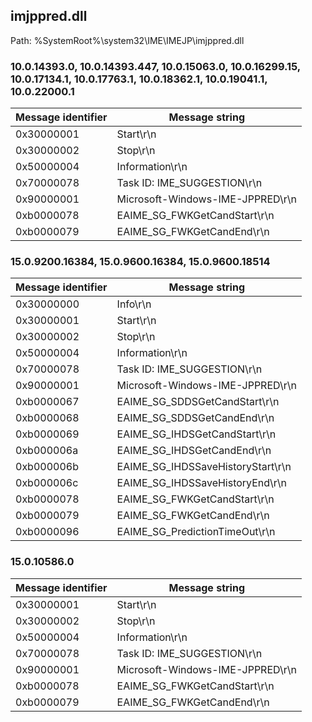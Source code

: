 ## imjppred.dll

Path: %SystemRoot%\system32\IME\IMEJP\imjppred.dll

### 10.0.14393.0, 10.0.14393.447, 10.0.15063.0, 10.0.16299.15, 10.0.17134.1, 10.0.17763.1, 10.0.18362.1, 10.0.19041.1, 10.0.22000.1

Message identifier | Message string
--- | ---
0x30000001 | Start\r\n
0x30000002 | Stop\r\n
0x50000004 | Information\r\n
0x70000078 | Task ID: IME_SUGGESTION\r\n
0x90000001 | Microsoft-Windows-IME-JPPRED\r\n
0xb0000078 | EAIME_SG_FWKGetCandStart\r\n
0xb0000079 | EAIME_SG_FWKGetCandEnd\r\n

### 15.0.9200.16384, 15.0.9600.16384, 15.0.9600.18514

Message identifier | Message string
--- | ---
0x30000000 | Info\r\n
0x30000001 | Start\r\n
0x30000002 | Stop\r\n
0x50000004 | Information\r\n
0x70000078 | Task ID: IME_SUGGESTION\r\n
0x90000001 | Microsoft-Windows-IME-JPPRED\r\n
0xb0000067 | EAIME_SG_SDDSGetCandStart\r\n
0xb0000068 | EAIME_SG_SDDSGetCandEnd\r\n
0xb0000069 | EAIME_SG_IHDSGetCandStart\r\n
0xb000006a | EAIME_SG_IHDSGetCandEnd\r\n
0xb000006b | EAIME_SG_IHDSSaveHistoryStart\r\n
0xb000006c | EAIME_SG_IHDSSaveHistoryEnd\r\n
0xb0000078 | EAIME_SG_FWKGetCandStart\r\n
0xb0000079 | EAIME_SG_FWKGetCandEnd\r\n
0xb0000096 | EAIME_SG_PredictionTimeOut\r\n

### 15.0.10586.0

Message identifier | Message string
--- | ---
0x30000001 | Start\r\n
0x30000002 | Stop\r\n
0x50000004 | Information\r\n
0x70000078 | Task ID: IME_SUGGESTION\r\n
0x90000001 | Microsoft-Windows-IME-JPPRED\r\n
0xb0000078 | EAIME_SG_FWKGetCandStart\r\n
0xb0000079 | EAIME_SG_FWKGetCandEnd\r\n
